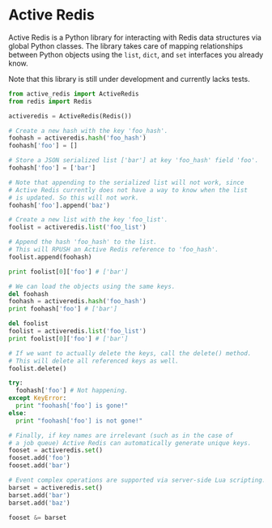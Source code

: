 Active Redis
============

Active Redis is a Python library for interacting with Redis data
structures via global Python classes. The library takes care of
mapping relationships between Python objects using the `list`,
`dict`, and `set` interfaces you already know.

Note that this library is still under development and currently
lacks tests.

```python
from active_redis import ActiveRedis
from redis import Redis

activeredis = ActiveRedis(Redis())

# Create a new hash with the key 'foo_hash'.
foohash = activeredis.hash('foo_hash')
foohash['foo'] = []

# Store a JSON serialized list ['bar'] at key 'foo_hash' field 'foo'.
foohash['foo'] = ['bar']

# Note that appending to the serialized list will not work, since
# Active Redis currently does not have a way to know when the list
# is updated. So this will not work.
foohash['foo'].append('baz')

# Create a new list with the key 'foo_list'.
foolist = activeredis.list('foo_list')

# Append the hash 'foo_hash' to the list.
# This will RPUSH an Active Redis reference to 'foo_hash'.
foolist.append(foohash)

print foolist[0]['foo'] # ['bar']

# We can load the objects using the same keys.
del foohash
foohash = activeredis.hash('foo_hash')
print foohash['foo'] # ['bar']

del foolist
foolist = activeredis.list('foo_list')
print foolist[0]['foo'] # ['bar']

# If we want to actually delete the keys, call the delete() method.
# This will delete all referenced keys as well.
foolist.delete()

try:
  foohash['foo'] # Not happening.
except KeyError:
  print "foohash['foo'] is gone!"
else:
  print "foohash['foo'] is not gone!"

# Finally, if key names are irrelevant (such as in the case of
# a job queue) Active Redis can automatically generate unique keys.
fooset = activeredis.set()
fooset.add('foo')
fooset.add('bar')

# Event complex operations are supported via server-side Lua scripting.
barset = activeredis.set()
barset.add('bar')
barset.add('baz')

fooset &= barset
```
